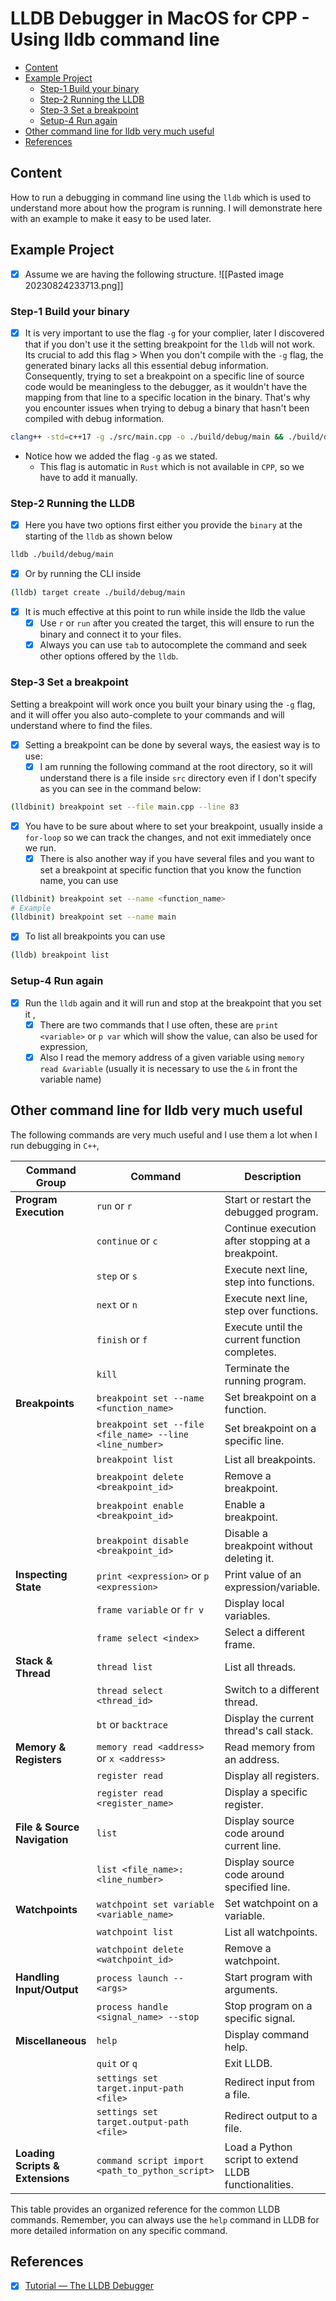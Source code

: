 # LLDB Debugger in MacOS for CPP - Using lldb command line

<!-- vim-markdown-toc GitLab -->

* [Content](#content)
* [Example Project](#example-project)
    * [Step-1 Build your binary](#step-1-build-your-binary)
    * [Step-2 Running the LLDB](#step-2-running-the-lldb)
    * [Step-3 Set a breakpoint](#step-3-set-a-breakpoint)
    * [Setup-4 Run again](#setup-4-run-again)
* [Other command line for lldb very much useful](#other-command-line-for-lldb-very-much-useful)
* [References](#references)

<!-- vim-markdown-toc -->
## Content

How to run a debugging in command line using the `lldb` which is used to
understand more about how the program is running. I will demonstrate here with
an example to make it easy to be used later.

## Example Project

- [x] Assume we are having the following structure.
      ![[Pasted image 20230824233713.png]]

### Step-1 Build your binary

- [x] It is very important to use the flag `-g` for your complier, later I
      discovered that if you don't use it the setting breakpoint for the `lldb` will
      not work. Its crucial to add this flag > When you don't compile with the `-g`
      flag, the generated binary lacks all this essential debug information.
      Consequently, trying to set a breakpoint on a specific line of source code
      would be meaningless to the debugger, as it wouldn't have the mapping from that
      line to a specific location in the binary. That's why you encounter issues when
      trying to debug a binary that hasn't been compiled with debug information.

```sh
clang++ -std=c++17 -g ./src/main.cpp -o ./build/debug/main && ./build/debug/main
```

- Notice how we added the flag `-g` as we stated.
  - This flag is automatic in `Rust` which is not available in `CPP`, so we have to add it manually.

### Step-2 Running the LLDB

- [x] Here you have two options first either you provide the `binary` at the starting of the `lldb` as shown below

```sh
lldb ./build/debug/main
```

- [x] Or by running the CLI inside

```sh
(lldb) target create ./build/debug/main
```

- [x] It is much effective at this point to run while inside the lldb the value
  - [x] Use `r` or `run` after you created the target, this will ensure to run the binary and connect it to your files.
  - [x] Always you can use `tab` to autocomplete the command and seek other options offered by the `lldb`.

### Step-3 Set a breakpoint

Setting a breakpoint will work once you built your binary using the `-g` flag, and it will offer you also auto-complete to your commands and will understand where to find the files.

- [x] Setting a breakpoint can be done by several ways, the easiest way is to use:
  - [x] I am running the following command at the root directory, so it will understand there is a file inside `src` directory even if I don't specify as you can see in the command below:

```sh
(lldbinit) breakpoint set --file main.cpp --line 83
```

- [x] You have to be sure about where to set your breakpoint, usually inside a `for-loop` so we can track the changes, and not exit immediately once we run.
  - [x] There is also another way if you have several files and you want to set a breakpoint at specific function that you know the function name, you can use

```sh
(lldbinit) breakpoint set --name <function_name>
# Example
(lldbinit) breakpoint set --name main
```

- [x] To list all breakpoints you can use

```sh
(lldb) breakpoint list
```

### Setup-4 Run again

- [x] Run the `lldb` again and it will run and stop at the breakpoint that you set it ,
  - [x] There are two commands that I use often, these are `print <variable>` or `p var` which will show the value, can also be used for expression,
  - [x] Also I read the memory address of a given variable using `memory read &variable` (usually it is necessary to use the `&` in front the variable name)

## Other command line for lldb very much useful

The following commands are very much useful and I use them a lot when I run debugging in `C++`,

| **Command Group**                | **Command**                                              | **Description**                                      |
| -------------------------------- | -------------------------------------------------------- | ---------------------------------------------------- |
| **Program Execution**            | `run` or `r`                                             | Start or restart the debugged program.               |
|                                  | `continue` or `c`                                        | Continue execution after stopping at a breakpoint.   |
|                                  | `step` or `s`                                            | Execute next line, step into functions.              |
|                                  | `next` or `n`                                            | Execute next line, step over functions.              |
|                                  | `finish` or `f`                                          | Execute until the current function completes.        |
|                                  | `kill`                                                   | Terminate the running program.                       |
| **Breakpoints**                  | `breakpoint set --name <function_name>`                  | Set breakpoint on a function.                        |
|                                  | `breakpoint set --file <file_name> --line <line_number>` | Set breakpoint on a specific line.                   |
|                                  | `breakpoint list`                                        | List all breakpoints.                                |
|                                  | `breakpoint delete <breakpoint_id>`                      | Remove a breakpoint.                                 |
|                                  | `breakpoint enable <breakpoint_id>`                      | Enable a breakpoint.                                 |
|                                  | `breakpoint disable <breakpoint_id>`                     | Disable a breakpoint without deleting it.            |
| **Inspecting State**             | `print <expression>` or `p <expression>`                 | Print value of an expression/variable.               |
|                                  | `frame variable` or `fr v`                               | Display local variables.                             |
|                                  | `frame select <index>`                                   | Select a different frame.                            |
| **Stack & Thread**               | `thread list`                                            | List all threads.                                    |
|                                  | `thread select <thread_id>`                              | Switch to a different thread.                        |
|                                  | `bt` or `backtrace`                                      | Display the current thread's call stack.             |
| **Memory & Registers**           | `memory read <address>` or `x <address>`                 | Read memory from an address.                         |
|                                  | `register read`                                          | Display all registers.                               |
|                                  | `register read <register_name>`                          | Display a specific register.                         |
| **File & Source Navigation**     | `list`                                                   | Display source code around current line.             |
|                                  | `list <file_name>:<line_number>`                         | Display source code around specified line.           |
| **Watchpoints**                  | `watchpoint set variable <variable_name>`                | Set watchpoint on a variable.                        |
|                                  | `watchpoint list`                                        | List all watchpoints.                                |
|                                  | `watchpoint delete <watchpoint_id>`                      | Remove a watchpoint.                                 |
| **Handling Input/Output**        | `process launch -- <args>`                               | Start program with arguments.                        |
|                                  | `process handle <signal_name> --stop`                    | Stop program on a specific signal.                   |
| **Miscellaneous**                | `help`                                                   | Display command help.                                |
|                                  | `quit` or `q`                                            | Exit LLDB.                                           |
|                                  | `settings set target.input-path <file>`                  | Redirect input from a file.                          |
|                                  | `settings set target.output-path <file>`                 | Redirect output to a file.                           |
| **Loading Scripts & Extensions** | `command script import <path_to_python_script>`          | Load a Python script to extend LLDB functionalities. |

This table provides an organized reference for the common LLDB commands. Remember, you can always use the `help` command in LLDB for more detailed information on any specific command.

## References

- [x] [Tutorial — The LLDB Debugger](https://lldb.llvm.org/use/tutorial.html)
